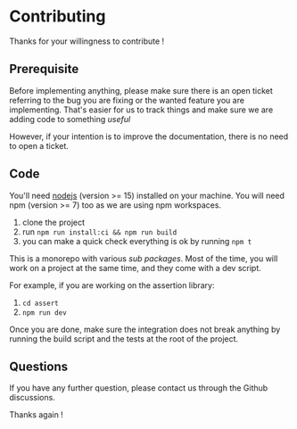 # Contributing

Thanks for your willingness to contribute !

## Prerequisite 

Before implementing anything, please make sure there is an open ticket referring to the bug you are fixing or the wanted feature you are implementing. That's easier for us to track things and make sure we are adding code to something _useful_

However, if your intention is to improve the documentation, there is no need to open a ticket.

## Code

You'll need [nodejs](https://nodejs.org/en/) (version >= 15) installed on your machine. You will need npm (version >= 7) too as we are using npm workspaces.  

1. clone the project
2. run ``npm run install:ci && npm run build``
3. you can make a quick check everything is ok by running ``npm t``

This is a monorepo with various _sub packages_. Most of the time, you will work on a project at the same time, and they come with a dev script.

For example, if you are working on the assertion library: 
1. ``cd assert``
2. ``npm run dev``

Once you are done, make sure the integration does not break anything by running the build script and the tests at the root of the project.

## Questions

If you have any further question, please contact us through the Github discussions. 

Thanks again !


